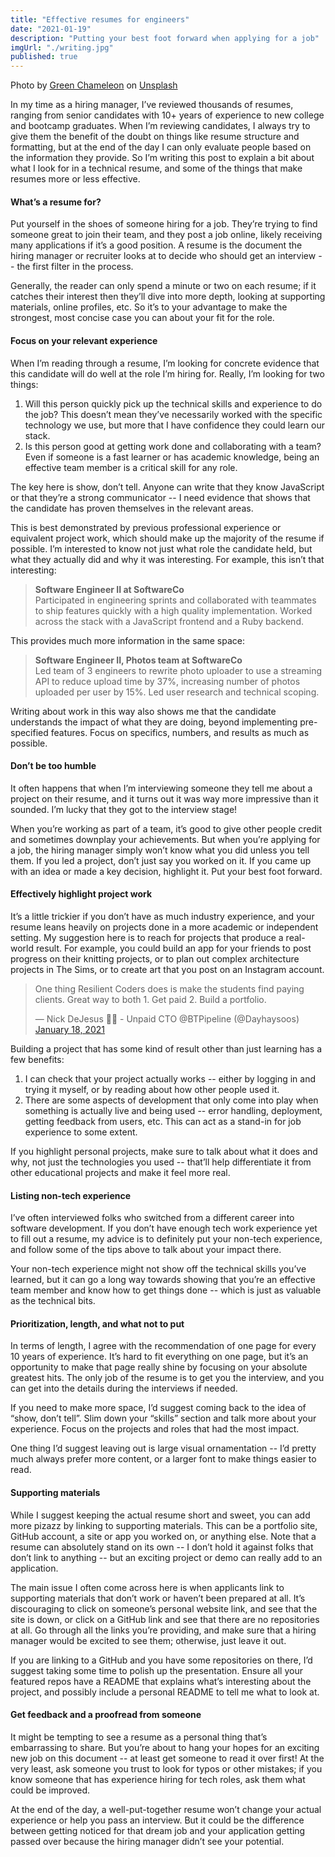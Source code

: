 ```yaml
---
title: "Effective resumes for engineers"
date: "2021-01-19"
description: "Putting your best foot forward when applying for a job"
imgUrl: "./writing.jpg"
published: true
---
```


<span>Photo by <a href="https://unsplash.com/@craftedbygc?utm_source=unsplash&amp;utm_medium=referral&amp;utm_content=creditCopyText">Green Chameleon</a> on <a href="https://unsplash.com/s/photos/laptop?utm_source=unsplash&amp;utm_medium=referral&amp;utm_content=creditCopyText">Unsplash</a></span>

In my time as a hiring manager, I’ve reviewed thousands of resumes, ranging from senior candidates with 10+ years of experience to new college and bootcamp graduates. When I’m reviewing candidates, I always try to give them the benefit of the doubt on things like resume structure and formatting, but at the end of the day I can only evaluate people based on the information they provide. So I’m writing this post to explain a bit about what I look for in a technical resume, and some of the things that make resumes more or less effective.

#### What’s a resume for?

Put yourself in the shoes of someone hiring for a job. They’re trying to find someone great to join their team, and they post a job online, likely receiving many applications if it’s a good position. A resume is the document the hiring manager or recruiter looks at to decide who should get an interview -- the first filter in the process.

Generally, the reader can only spend a minute or two on each resume; if it catches their interest then they’ll dive into more depth, looking at supporting materials, online profiles, etc. So it’s to your advantage to make the strongest, most concise case you can about your fit for the role.

#### Focus on your relevant experience

When I’m reading through a resume, I’m looking for concrete evidence that this candidate will do well at the role I’m hiring for. Really, I’m looking for two things:

1. Will this person quickly pick up the technical skills and experience to do the job? This doesn’t mean they’ve necessarily worked with the specific technology we use, but more that I have confidence they could learn our stack.
2. Is this person good at getting work done and collaborating with a team? Even if someone is a fast learner or has academic knowledge, being an effective team member is a critical skill for any role.

The key here is show, don’t tell. Anyone can write that they know JavaScript or that they’re a strong communicator -- I need evidence that shows that the candidate has proven themselves in the relevant areas.

This is best demonstrated by previous professional experience or equivalent project work, which should make up the majority of the resume if possible. I’m interested to know not just what role the candidate held, but what they actually did and why it was interesting. For example, this isn’t that interesting:

> **Software Engineer II at SoftwareCo**<br />
> Participated in engineering sprints and collaborated with teammates to ship features quickly with a high quality implementation. Worked across the stack with a JavaScript frontend and a Ruby backend.

This provides much more information in the same space:

> **Software Engineer II, Photos team at SoftwareCo**<br />
> Led team of 3 engineers to rewrite photo uploader to use a streaming API to reduce upload time by 37%, increasing number of photos uploaded per user by 15%. Led user research and technical scoping.

Writing about work in this way also shows me that the candidate understands the impact of what they are doing, beyond implementing pre-specified features. Focus on specifics, numbers, and results as much as possible.

#### Don’t be too humble

It often happens that when I’m interviewing someone they tell me about a project on their resume, and it turns out it was way more impressive than it sounded. I’m lucky that they got to the interview stage!

When you’re working as part of a team, it’s good to give other people credit and sometimes downplay your achievements. But when you’re applying for a job, the hiring manager simply won’t know what you did unless you tell them. If you led a project, don’t just say you worked on it. If you came up with an idea or made a key decision, highlight it. Put your best foot forward.

#### Effectively highlight project work

It’s a little trickier if you don’t have as much industry experience, and your resume leans heavily on projects done in a more academic or independent setting. My suggestion here is to reach for projects that produce a real-world result. For example, you could build an app for your friends to post progress on their knitting projects, or to plan out complex architecture projects in The Sims, or to create art that you post on an Instagram account.

<blockquote class="twitter-tweet"><p lang="en" dir="ltr">One thing Resilient Coders does is make the students find paying clients. Great way to both 1. Get paid 2. Build a portfolio.</p>&mdash; Nick DeJesus 🛒🎉 - Unpaid CTO @BTPipeline (@Dayhaysoos) <a href="https://twitter.com/Dayhaysoos/status/1351214451396124676?ref_src=twsrc%5Etfw">January 18, 2021</a></blockquote> <script async src="https://platform.twitter.com/widgets.js" charset="utf-8"></script>

Building a project that has some kind of result other than just learning has a few benefits:

1. I can check that your project actually works -- either by logging in and trying it myself, or by reading about how other people used it.
2. There are some aspects of development that only come into play when something is actually live and being used -- error handling, deployment, getting feedback from users, etc. This can act as a stand-in for job experience to some extent.

If you highlight personal projects, make sure to talk about what it does and why, not just the technologies you used -- that’ll help differentiate it from other educational projects and make it feel more real.

#### Listing non-tech experience

I’ve often interviewed folks who switched from a different career into software development. If you don’t have enough tech work experience yet to fill out a resume, my advice is to definitely put your non-tech experience, and follow some of the tips above to talk about your impact there.

Your non-tech experience might not show off the technical skills you’ve learned, but it can go a long way towards showing that you’re an effective team member and know how to get things done -- which is just as valuable as the technical bits.

#### Prioritization, length, and what not to put

In terms of length, I agree with the recommendation of one page for every 10 years of experience. It’s hard to fit everything on one page, but it’s an opportunity to make that page really shine by focusing on your absolute greatest hits. The only job of the resume is to get you the interview, and you can get into the details during the interviews if needed.

If you need to make more space, I’d suggest coming back to the idea of “show, don’t tell”. Slim down your “skills” section and talk more about your experience. Focus on the projects and roles that had the most impact.

One thing I’d suggest leaving out is large visual ornamentation -- I’d pretty much always prefer more content, or a larger font to make things easier to read.

#### Supporting materials

While I suggest keeping the actual resume short and sweet, you can add more pizazz by linking to supporting materials. This can be a portfolio site, GitHub account, a site or app you worked on, or anything else. Note that a resume can absolutely stand on its own -- I don’t hold it against folks that don’t link to anything -- but an exciting project or demo can really add to an application.

The main issue I often come across here is when applicants link to supporting materials that don’t work or haven’t been prepared at all. It’s discouraging to click on someone’s personal website link, and see that the site is down, or click on a GitHub link and see that there are no repositories at all. Go through all the links you’re providing, and make sure that a hiring manager would be excited to see them; otherwise, just leave it out.

If you are linking to a GitHub and you have some repositories on there, I’d suggest taking some time to polish up the presentation. Ensure all your featured repos have a README that explains what’s interesting about the project, and possibly include a personal README to tell me what to look at.

#### Get feedback and a proofread from someone

It might be tempting to see a resume as a personal thing that’s embarrassing to share. But you’re about to hang your hopes for an exciting new job on this document -- at least get someone to read it over first! At the very least, ask someone you trust to look for typos or other mistakes; if you know someone that has experience hiring for tech roles, ask them what could be improved.

At the end of the day, a well-put-together resume won’t change your actual experience or help you pass an interview. But it could be the difference between getting noticed for that dream job and your application getting passed over because the hiring manager didn’t see your potential.
